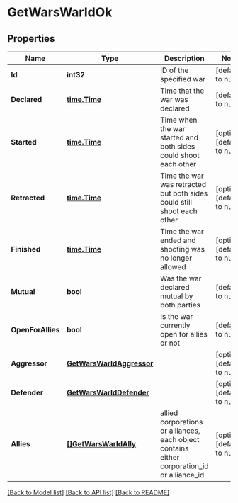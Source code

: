 # GetWarsWarIdOk

## Properties
Name | Type | Description | Notes
------------ | ------------- | ------------- | -------------
**Id** | **int32** | ID of the specified war | [default to null]
**Declared** | [**time.Time**](time.Time.md) | Time that the war was declared | [default to null]
**Started** | [**time.Time**](time.Time.md) | Time when the war started and both sides could shoot each other | [optional] [default to null]
**Retracted** | [**time.Time**](time.Time.md) | Time the war was retracted but both sides could still shoot each other | [optional] [default to null]
**Finished** | [**time.Time**](time.Time.md) | Time the war ended and shooting was no longer allowed | [optional] [default to null]
**Mutual** | **bool** | Was the war declared mutual by both parties | [default to null]
**OpenForAllies** | **bool** | Is the war currently open for allies or not | [default to null]
**Aggressor** | [**GetWarsWarIdAggressor**](get_wars_war_id_aggressor.md) |  | [optional] [default to null]
**Defender** | [**GetWarsWarIdDefender**](get_wars_war_id_defender.md) |  | [optional] [default to null]
**Allies** | [**[]GetWarsWarIdAlly**](get_wars_war_id_ally.md) | allied corporations or alliances, each object contains either corporation_id or alliance_id | [optional] [default to null]

[[Back to Model list]](../README.md#documentation-for-models) [[Back to API list]](../README.md#documentation-for-api-endpoints) [[Back to README]](../README.md)


